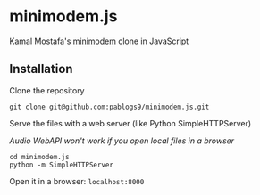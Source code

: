 # minimodem.js
Kamal Mostafa's [minimodem](https://github.com/kamalmostafa/minimodem) clone in JavaScript

## Installation
Clone the repository
```
git clone git@github.com:pablogs9/minimodem.js.git
```

Serve the files with a web server (like Python SimpleHTTPServer)

*Audio WebAPI won't work if you open local files in a browser*
```
cd minimodem.js
python -m SimpleHTTPServer
```

Open it in a browser: `localhost:8000`
